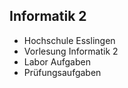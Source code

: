 ## **Informatik 2**
- Hochschule Esslingen
- Vorlesung Informatik 2
- Labor Aufgaben  
- Prüfungsaufgaben